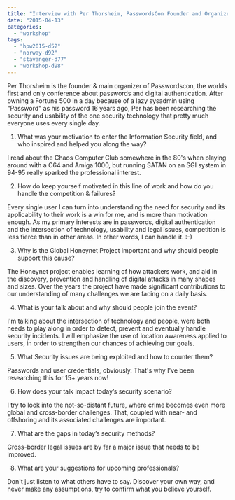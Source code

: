 ```yaml
---
title: "Interview with Per Thorsheim, PasswordsCon Founder and Organizer, speaker at the Honeynet Workshop 2015"
date: "2015-04-13"
categories: 
  - "workshop"
tags: 
  - "hpw2015-d52"
  - "norway-d92"
  - "stavanger-d77"
  - "workshop-d98"
---
```


Per Thorsheim is the founder & main organizer of Passwordscon, the worlds first and only conference about passwords and digital authentication. After pwning a Fortune 500 in a day because of a lazy sysadmin using "Password" as his password 16 years ago, Per has been researching the security and usability of the one security technology that pretty much everyone uses every single day.

  

  

  

  

1) What was your motivation to enter the Information Security field, and who inspired and helped you along the way?

  

  

I read about the Chaos Computer Club somewhere in the 80's when playing around with a C64 and Amiga 1000, but running SATAN on an SGI system in 94-95 really sparked the professional interest.

  

  

2) How do keep yourself motivated in this line of work and how do you handle the competition & failures?

  

  

Every single user I can turn into understanding the need for security and its applicability to their work is a win for me, and is more than motivation enough. As my primary interests are in passwords, digital authentication and the intersection of technology, usability and legal issues, competition is less fierce than in other areas. In other words, I can handle it. :-)

  

  

3) Why is the Global Honeynet Project important and why should people support this cause?

  

  

The Honeynet project enables learning of how attackers work, and aid in the discovery, prevention and handling of digital attacks in many shapes and sizes. Over the years the project have made significant contributions to our understanding of many challenges we are facing on a daily basis.

  

  

4) What is your talk about and why should people join the event?

  

  

I'm talking about the intersection of technology and people, were both needs to play along in order to detect, prevent and eventually handle security incidents. I will emphasize the use of location awareness applied to users, in order to strengthen our chances of achieving our goals.

  

  

5) What Security issues are being exploited and how to counter them?

  

  

Passwords and user credentials, obviously. That's why I've been researching this for 15+ years now! 

  

  

6) How does your talk impact today’s security scenario?

  

  

I try to look into the not-so-distant future, where crime becomes even more global and cross-border challenges. That, coupled with near- and offshoring and its associated challenges are important.

  

  

7) What are the gaps in today’s security methods?

  

  

Cross-border legal issues are by far a major issue that needs to be improved.

  

  

8) What are your suggestions for upcoming professionals?

  

  

Don't just listen to what others have to say. Discover your own way, and never make any assumptions, try to confirm what you believe yourself.
